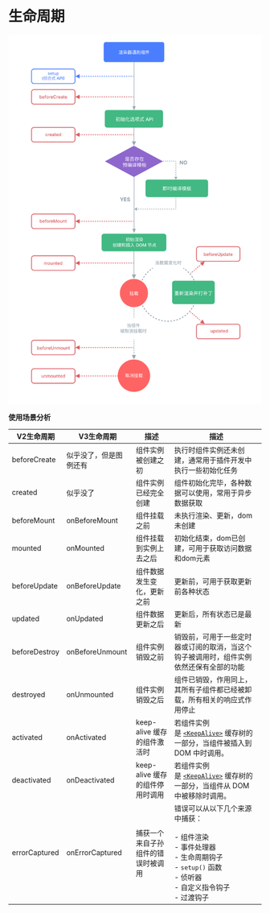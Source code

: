 # 生命周期

![](../assets/生命周期-20240719015948048.jpg)


**使用场景分析**

| V2生命周期        | V3生命周期          | 描述                    | 描述                                                                                                            |
| ------------- | --------------- | --------------------- | ------------------------------------------------------------------------------------------------------------- |
| beforeCreate  | 似乎没了，但是图例还有     | 组件实例被创建之初             | 执行时组件实例还未创建，通常用于插件开发中执行一些初始化任务                                                                                |
| created       | 似乎没了            | 组件实例已经完全创建            | 组件初始化完毕，各种数据可以使用，常用于异步数据获取                                                                                    |
| beforeMount   | onBeforeMount   | 组件挂载之前                | 未执行渲染、更新，dom未创建                                                                                               |
| mounted       | onMounted       | 组件挂载到实例上去之后           | 初始化结束，dom已创建，可用于获取访问数据和dom元素                                                                                  |
| beforeUpdate  | onBeforeUpdate  | 组件数据发生变化，更新之前         | 更新前，可用于获取更新前各种状态                                                                                              |
| updated       | onUpdated       | 组件数据更新之后              | 更新后，所有状态已是最新                                                                                                  |
| beforeDestroy | onBeforeUnmount | 组件实例销毁之前              | 销毁前，可用于一些定时器或订阅的取消，当这个钩子被调用时，组件实例依然还保有全部的功能                                                                   |
| destroyed     | onUnmounted     | 组件实例销毁之后              | 组件已销毁，作用同上，其所有子组件都已经被卸载，所有相关的响应式作用停止                                                                          |
| activated     | onActivated     | keep-alive 缓存的组件激活时   | 若组件实例是 [`<KeepAlive>`](https://cn.vuejs.org/api/built-in-components.html#keepalive) 缓存树的一部分，当组件被插入到 DOM 中时调用。 |
| deactivated   | onDeactivated   | keep-alive 缓存的组件停用时调用 | 若组件实例是 [`<KeepAlive>`](https://cn.vuejs.org/api/built-in-components.html#keepalive) 缓存树的一部分，当组件从 DOM 中被移除时调用。 |
| errorCaptured | onErrorCaptured | 捕获一个来自子孙组件的错误时被调用     | 错误可以从以下几个来源中捕获：<br><br>- 组件渲染<br>- 事件处理器<br>- 生命周期钩子<br>- `setup()` 函数<br>- 侦听器<br>- 自定义指令钩子<br>- 过渡钩子        |
